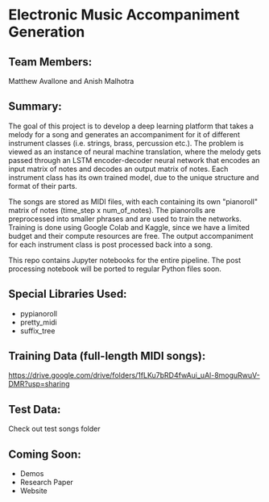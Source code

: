 # Electronic Music Accompaniment Generation

## Team Members:

Matthew Avallone and Anish Malhotra

## Summary:

The goal of this project is to develop a deep learning platform that takes a melody for a song and generates an accompaniment for it of different instrument classes (i.e. strings, brass, percussion etc.). The problem is viewed as an instance of neural machine translation, where the melody gets passed through an LSTM encoder-decoder neural network that encodes an input matrix of notes and decodes an output matrix of notes. Each instrument class has its own trained model, due to the unique structure and format of their parts.

The songs are stored as MIDI files, with each containing its own "pianoroll" matrix of notes (time_step x num_of_notes). The pianorolls are preprocessed into smaller phrases and are used to train the networks. Training is done using Google Colab and Kaggle, since we have a limited budget and their compute resources are free. The output accompaniment for each instrument class is post processed back into a song.

This repo contains Jupyter notebooks for the entire pipeline. The post processing notebook will be ported to regular Python files soon.

## Special Libraries Used:

* pypianoroll
* pretty_midi
* suffix_tree

## Training Data (full-length MIDI songs):

https://drive.google.com/drive/folders/1fLKu7bRD4fwAui_uAl-8moguRwuV-DMR?usp=sharing

## Test Data:

Check out test songs folder

## Coming Soon:

* Demos
* Research Paper
* Website
